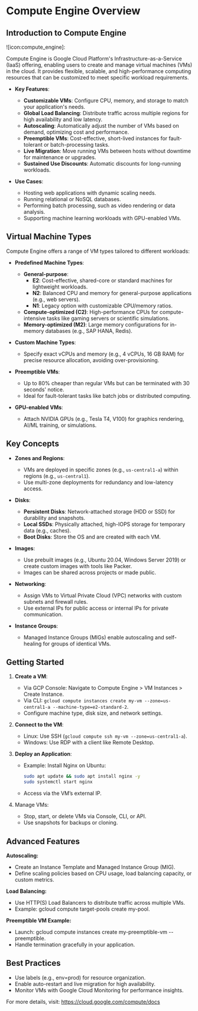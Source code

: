 # Compute Engine Overview

## Introduction to Compute Engine

![icon:compute_engine]:

Compute Engine is Google Cloud Platform's Infrastructure-as-a-Service (IaaS) offering, enabling users to create and manage virtual machines (VMs) in the cloud. It provides flexible, scalable, and high-performance computing resources that can be customized to meet specific workload requirements.

- **Key Features**:
  - **Customizable VMs**: Configure CPU, memory, and storage to match your application's needs.
  - **Global Load Balancing**: Distribute traffic across multiple regions for high availability and low latency.
  - **Autoscaling**: Automatically adjust the number of VMs based on demand, optimizing cost and performance.
  - **Preemptible VMs**: Cost-effective, short-lived instances for fault-tolerant or batch-processing tasks.
  - **Live Migration**: Move running VMs between hosts without downtime for maintenance or upgrades.
  - **Sustained Use Discounts**: Automatic discounts for long-running workloads.

- **Use Cases**:
  - Hosting web applications with dynamic scaling needs.
  - Running relational or NoSQL databases.
  - Performing batch processing, such as video rendering or data analysis.
  - Supporting machine learning workloads with GPU-enabled VMs.

## Virtual Machine Types

Compute Engine offers a range of VM types tailored to different workloads:

- **Predefined Machine Types**:
  - **General-purpose**:
    - **E2**: Cost-effective, shared-core or standard machines for lightweight workloads.
    - **N2**: Balanced CPU and memory for general-purpose applications (e.g., web servers).
    - **N1**: Legacy option with customizable CPU/memory ratios.
  - **Compute-optimized (C2)**: High-performance CPUs for compute-intensive tasks like gaming servers or scientific simulations.
  - **Memory-optimized (M2)**: Large memory configurations for in-memory databases (e.g., SAP HANA, Redis).

- **Custom Machine Types**:
  - Specify exact vCPUs and memory (e.g., 4 vCPUs, 16 GB RAM) for precise resource allocation, avoiding over-provisioning.

- **Preemptible VMs**:
  - Up to 80% cheaper than regular VMs but can be terminated with 30 seconds' notice.
  - Ideal for fault-tolerant tasks like batch jobs or distributed computing.

- **GPU-enabled VMs**:
  - Attach NVIDIA GPUs (e.g., Tesla T4, V100) for graphics rendering, AI/ML training, or simulations.

## Key Concepts

- **Zones and Regions**:
  - VMs are deployed in specific zones (e.g., `us-central1-a`) within regions (e.g., `us-central1`).
  - Use multi-zone deployments for redundancy and low-latency access.

- **Disks**:
  - **Persistent Disks**: Network-attached storage (HDD or SSD) for durability and snapshots.
  - **Local SSDs**: Physically attached, high-IOPS storage for temporary data (e.g., caches).
  - **Boot Disks**: Store the OS and are created with each VM.

- **Images**:
  - Use prebuilt images (e.g., Ubuntu 20.04, Windows Server 2019) or create custom images with tools like Packer.
  - Images can be shared across projects or made public.

- **Networking**:
  - Assign VMs to Virtual Private Cloud (VPC) networks with custom subnets and firewall rules.
  - Use external IPs for public access or internal IPs for private communication.

- **Instance Groups**:
  - Managed Instance Groups (MIGs) enable autoscaling and self-healing for groups of identical VMs.

## Getting Started

1. **Create a VM**:
   - Via GCP Console: Navigate to Compute Engine > VM Instances > Create Instance.
   - Via CLI: `gcloud compute instances create my-vm --zone=us-central1-a --machine-type=e2-standard-2`.
   - Configure machine type, disk size, and network settings.

2. **Connect to the VM**:
   - Linux: Use SSH (`gcloud compute ssh my-vm --zone=us-central1-a`).
   - Windows: Use RDP with a client like Remote Desktop.

3. **Deploy an Application**:
   - Example: Install Nginx on Ubuntu:

     ```bash
     sudo apt update && sudo apt install nginx -y
     sudo systemctl start nginx
     ```

   - Access via the VM’s external IP.

4. Manage VMs:

   - Stop, start, or delete VMs via Console, CLI, or API.
   - Use snapshots for backups or cloning.

## Advanced Features

**Autoscaling:**

- Create an Instance Template and Managed Instance Group (MIG).
- Define scaling policies based on CPU usage, load balancing capacity, or custom metrics.

**Load Balancing:**

- Use HTTP(S) Load Balancers to distribute traffic across multiple VMs.
- Example: gcloud compute target-pools create my-pool.

**Preemptible VM Example:**

- Launch: gcloud compute instances create my-preemptible-vm --preemptible.
- Handle termination gracefully in your application.

## Best Practices

- Use labels (e.g., env=prod) for resource organization.
- Enable auto-restart and live migration for high availability.
- Monitor VMs with Google Cloud Monitoring for performance insights.

For more details, visit: <https://cloud.google.com/compute/docs>
